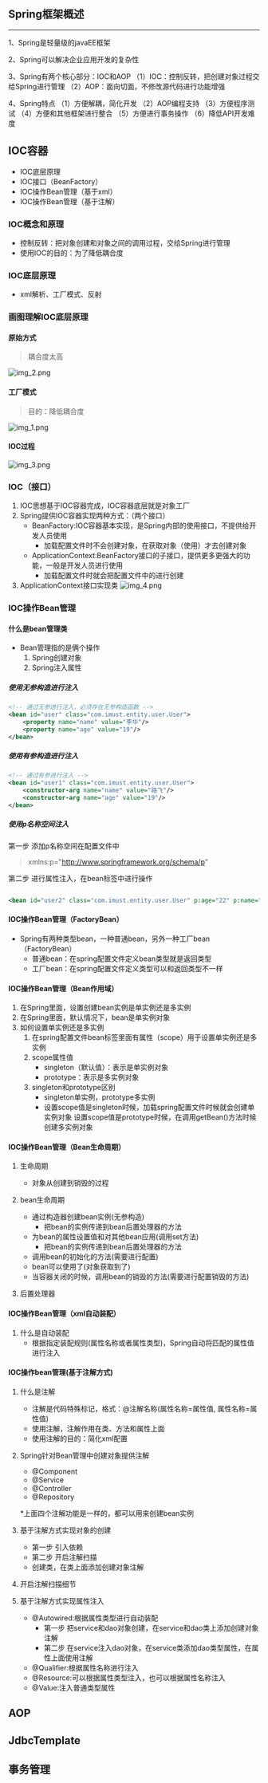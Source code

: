 ## Spring框架概述
***
1、Spring是轻量级的javaEE框架

2、Spring可以解决企业应用开发的复杂性

3、Spring有两个核心部分：IOC和AOP
（1）IOC：控制反转，把创建对象过程交给Spring进行管理
（2）AOP：面向切面，不修改源代码进行功能增强

4、Spring特点
（1）方便解耦，简化开发
（2）AOP编程支持
（3）方便程序测试
（4）方便和其他框架进行整合
（5）方便进行事务操作
（6）降低API开发难度

## IOC容器
* IOC底层原理
* IOC接口（BeanFactory）
* IOC操作Bean管理（基于xml）
* IOC操作Bean管理（基于注解）

### IOC概念和原理
* 控制反转：把对象创建和对象之间的调用过程，交给Spring进行管理
* 使用IOC的目的：为了降低耦合度

### IOC底层原理
* xml解析、工厂模式、反射

### 画图理解IOC底层原理

#### 原始方式
> 耦合度太高

![img_2.png](img_2.png)

#### 工厂模式
>目的：降低耦合度

![img_1.png](img_1.png)

#### IOC过程
![img_3.png](img_3.png)

### IOC（接口）
1. IOC思想基于IOC容器完成，IOC容器底层就是对象工厂
2. Spring提供IOC容器实现两种方式：（两个接口） 
    * BeanFactory:IOC容器基本实现，是Spring内部的使用接口，不提供给开发人员使用
      * 加载配置文件时不会创建对象，在获取对象（使用）才去创建对象
    * ApplicationContext:BeanFactory接口的子接口，提供更多更强大的功能，一般是开发人员进行使用
      * 加载配置文件时就会把配置文件中的进行创建
3. ApplicationContext接口实现类
![img_4.png](img_4.png)
   
### IOC操作Bean管理
#### 什么是bean管理类
* Bean管理指的是俩个操作
   1. Spring创建对象
   2. Spring注入属性
   
##### 使用无参构造进行注入

```xml
<!-- 通过无参进行注入，必须存在无参构造函数 -->
<bean id="user" class="com.imust.entity.user.User">
    <property name="name" value="李华"/>
    <property name="age" value="19"/>
</bean>
```
##### 使用有参构造进行注入

```xml
<!-- 通过有参进行注入 -->
<bean id="user1" class="com.imust.entity.user.User">
    <constructor-arg name="name" value="路飞"/>
    <constructor-arg name="age" value="19"/>
</bean>
```
##### 使用p名称空间注入
第一步 添加p名称空间在配置文件中
> xmlns:p="http://www.springframework.org/schema/p"

第二步 进行属性注入，在bean标签中进行操作

```xml

<bean id="user2" class="com.imust.entity.user.User" p:age="22" p:name="萨博">没有</bean>
```

#### IOC操作Bean管理（FactoryBean）
* Spring有两种类型bean，一种普通bean，另外一种工厂bean（FactoryBean）
    * 普通bean：在spring配置文件定义bean类型就是返回类型
    * 工厂bean：在spring配置文件定义类型可以和返回类型不一样

#### IOC操作Bean管理（Bean作用域）
1. 在Spring里面，设置创建bean实例是单实例还是多实例
2. 在Spring里面，默认情况下，bean是单实例对象
3. 如何设置单实例还是多实例
    1. 在spring配置文件bean标签里面有属性（scope）用于设置单实例还是多实例
    2. scope属性值
        * singleton（默认值）：表示是单实例对象
        * prototype：表示是多实例对象
    3. singleton和prototype区别
        * singleton单实例，prototype多实例
        * 设置scope值是singleton时候，加载spring配置文件时候就会创建单实例对象
          设置scope值是prototype时候，在调用getBean()方法时候创建多实例对象

#### IOC操作Bean管理（Bean生命周期）
1. 生命周期
    * 对象从创建到销毁的过程
    
2. bean生命周期
    * 通过构造器创建bean实例(无参构造)
        * 把bean的实例传递到bean后置处理器的方法
    * 为bean的属性设置值和对其他bean应用(调用set方法)
        * 把bean的实例传递到bean后置处理器的方法
    * 调用bean的初始化的方法(需要进行配置)
    * bean可以使用了(对象获取到了)
    * 当容器关闭的时候，调用bean的销毁的方法(需要进行配置销毁的方法)
    
3. 后置处理器

#### IOC操作Bean管理（xml自动装配）
1. 什么是自动装配
    * 根据指定装配规则(属性名称或者属性类型)，Spring自动将匹配的属性值进行注入

#### IOC操作bean管理(基于注解方式)
1. 什么是注解
    * 注解是代码特殊标记，格式：@注解名称(属性名称=属性值, 属性名称=属性值)
    * 使用注解，注解作用在类、方法和属性上面
    * 使用注解的目的：简化xml配置
    
2. Spring针对Bean管理中创建对象提供注解
    * @Component
    * @Service
    * @Controller
    * @Repository
    
    *上面四个注解功能是一样的，都可以用来创建bean实例
3. 基于注解方式实现对象的创建 
    * 第一步 引入依赖
    * 第二步 开启注解扫描
    * 创建类，在类上面添加创建对象注解
    
4. 开启注解扫描细节

5. 基于注解方式实现属性注入
    * @Autowired:根据属性类型进行自动装配
        * 第一步 把service和dao对象创建，在service和dao类上添加创建对象注解
        * 第二步 在service注入dao对象，在service类添加dao类型属性，在属性上面使用注解
    * @Qualifier:根据属性名称进行注入
    * @Resource:可以根据属性类型注入，也可以根据属性名称注入
    * @Value:注入普通类型属性

## AOP 

## JdbcTemplate

## 事务管理
